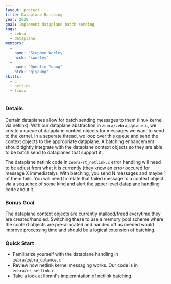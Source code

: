 ```yaml
---
layout: project
title: Dataplane Batching
year: 2020
goal: Implement dataplane batch sending
tags:
  - zebra
  - dataplane
mentors:
  -
    name: "Stephen Worley"
    nick: "sworley"
  -
    name: "Quentin Young"
    nick: "qlyoung"
skills:
  - C
  - netlink
  - linux
---
```


### Details
Certain dataplanes allow for batch sending messages to them (linux kernel via netlink). With our dataplane abstraction in `zebra/zebra_dplane.c`, we create a queue of dataplane context objects for messages we want to send to the kernel. In a seperate thread, we loop over this queue and send the context objects to the appropriate dataplane. A batching enhancement should tightly integrate with the dataplane context objects so they are able to be batch send to dataplanes that support it.

The dataplane netlink code in `zebra/rt_netlink.c` error handling will need to be adjust from what it is currently (they know an error occured for message X immediately). With batching, you send N messages and maybe 1 of them fails. You will need to relate that failed message to a context object via a sequence of some kind and alert the upper level dataplane handling code about it.

### Bonus Goal
The dataplane context objects are currently mallocd/freed everytime they are created/handled. Switching these to use a memory pool scheme where the context objects are pre-allocated and handed off as needed would improve processing time and should be a logical extension of batching.

### Quick Start
  - Familiarize yourself with the dataplane handling in `zebra/zebra_dplance.c`
  - Review how netlink kernel messaging works. Our code is in `zebra/rt_netlink.c`
  - Take a look at libmnl's [implemntation](https://netfilter.org/projects/libmnl/doxygen/html/nlmsg_8c_source.html#l00413) of netlink batching.
